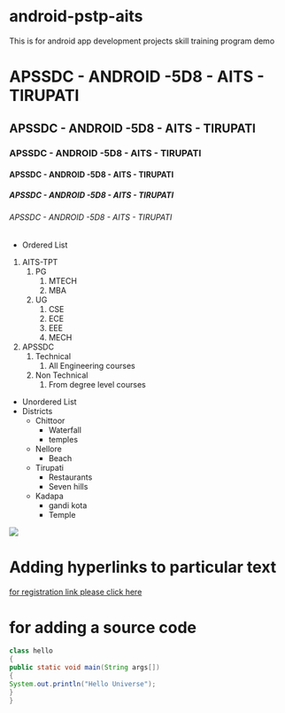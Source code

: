 # android-pstp-aits
This is for android app development projects skill training program demo
# APSSDC - ANDROID -5D8 - AITS - TIRUPATI
## APSSDC - ANDROID -5D8 - AITS - TIRUPATI
### APSSDC - ANDROID -5D8 - AITS - TIRUPATI
#### APSSDC - ANDROID -5D8 - AITS - TIRUPATI
##### APSSDC - ANDROID -5D8 - AITS - TIRUPATI
###### APSSDC - ANDROID -5D8 - AITS - TIRUPATI

* Ordered List
1. AITS-TPT
    1. PG
        1. MTECH
        2. MBA
    2. UG
        1. CSE
        2. ECE
        3. EEE
        4. MECH
2. APSSDC
    1. Technical
        1. All Engineering courses
    2. Non Technical
        1. From degree level courses
* Unordered List
* Districts
    - Chittoor
        - Waterfall
        - temples
    - Nellore
        - Beach
    - Tirupati
        - Restaurants
        - Seven hills
    - Kadapa
        - gandi kota
        - Temple

<img src="https://images.unsplash.com/photo-1528756514091-dee5ecaa3278?ixid=MXwxMjA3fDB8MHxzZWFyY2h8MXx8Zmxvd2Vyc3xlbnwwfHwwfA%3D%3D&ixlib=rb-1.2.1&auto=format&fit=crop&w=500&q=60">


# Adding hyperlinks to particular text

[for registration link please click here ](https://www.apssdc.in/home/)

# for adding a source code

```Java
class hello
{
public static void main(String args[])
{
System.out.println("Hello Universe");
}
}

```

